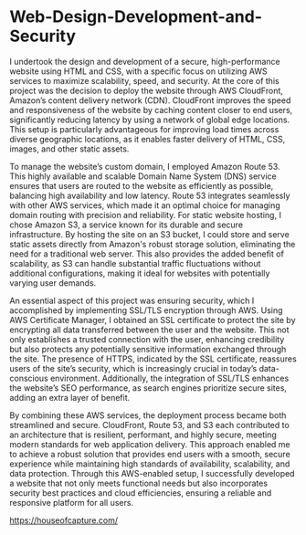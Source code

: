 # Web-Design-Development-and-Security
I undertook the design and development of a secure, high-performance website using HTML and CSS, with a specific focus on utilizing AWS services to maximize scalability, speed, and security. At the core of this project was the decision to deploy the website through AWS CloudFront, Amazon’s content delivery network (CDN). CloudFront improves the speed and responsiveness of the website by caching content closer to end users, significantly reducing latency by using a network of global edge locations. This setup is particularly advantageous for improving load times across diverse geographic locations, as it enables faster delivery of HTML, CSS, images, and other static assets.

To manage the website’s custom domain, I employed Amazon Route 53. This highly available and scalable Domain Name System (DNS) service ensures that users are routed to the website as efficiently as possible, balancing high availability and low latency. Route 53 integrates seamlessly with other AWS services, which made it an optimal choice for managing domain routing with precision and reliability. For static website hosting, I chose Amazon S3, a service known for its durable and secure infrastructure. By hosting the site on an S3 bucket, I could store and serve static assets directly from Amazon's robust storage solution, eliminating the need for a traditional web server. This also provides the added benefit of scalability, as S3 can handle substantial traffic fluctuations without additional configurations, making it ideal for websites with potentially varying user demands.

An essential aspect of this project was ensuring security, which I accomplished by implementing SSL/TLS encryption through AWS. Using AWS Certificate Manager, I obtained an SSL certificate to protect the site by encrypting all data transferred between the user and the website. This not only establishes a trusted connection with the user, enhancing credibility but also protects any potentially sensitive information exchanged through the site. The presence of HTTPS, indicated by the SSL certificate, reassures users of the site’s security, which is increasingly crucial in today’s data-conscious environment. Additionally, the integration of SSL/TLS enhances the website’s SEO performance, as search engines prioritize secure sites, adding an extra layer of benefit.

By combining these AWS services, the deployment process became both streamlined and secure. CloudFront, Route 53, and S3 each contributed to an architecture that is resilient, performant, and highly secure, meeting modern standards for web application delivery. This approach enabled me to achieve a robust solution that provides end users with a smooth, secure experience while maintaining high standards of availability, scalability, and data protection. Through this AWS-enabled setup, I successfully developed a website that not only meets functional needs but also incorporates security best practices and cloud efficiencies, ensuring a reliable and responsive platform for all users.

https://houseofcapture.com/
